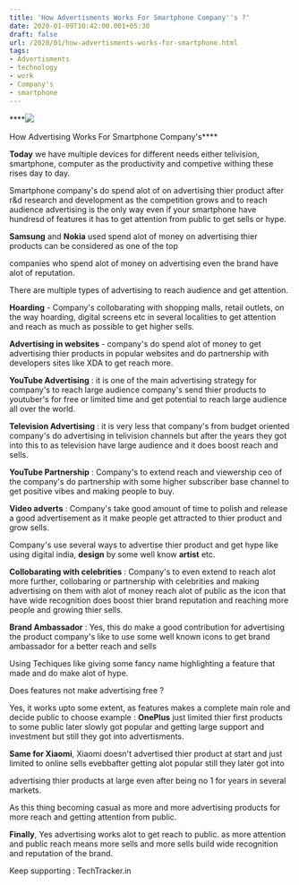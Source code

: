 ```yaml
---
title: 'How Advertisments Works For Smartphone Company''s ?'
date: 2020-01-09T10:42:00.001+05:30
draft: false
url: /2020/01/how-advertisments-works-for-smartphone.html
tags: 
- Advertisments
- technology
- work
- Company's
- smartphone
---
```


 ****[![](https://lh3.googleusercontent.com/-dF-HOvY2AMc/Xha6AQetusI/AAAAAAAAArc/zgWRp8lkN7wRhePem7ovPeQ-LCanUab0QCLcBGAsYHQ/s1600/1578547709381005-0.png)](https://lh3.googleusercontent.com/-dF-HOvY2AMc/Xha6AQetusI/AAAAAAAAArc/zgWRp8lkN7wRhePem7ovPeQ-LCanUab0QCLcBGAsYHQ/s1600/1578547709381005-0.png) 

How Advertising Works For Smartphone Company's****

  

**Today** we have multiple devices for different needs either telivision, smartphone, computer as the productivity and competive withing these rises day to day.

  

Smartphone company's do spend alot of on advertising thier product after r&d research and development as the competition grows and to reach audience advertising is the only way even if your smartphone have hundresd of features it has to get attention from public to get sells or hype.

  

**Samsung** and **Nokia** used spend alot of money on advertising thier products can be considered as one of the top

companies who spend alot of money on advertising even the brand have alot of reputation.

  

There are multiple types of advertising to reach audience and get attention.

  

**Hoarding** - Company's collobarating with shopping malls, retail outlets, on the way hoarding, digital screens etc in several localities to get attention and reach as much as possible to get higher sells.

  

**Advertising in websites** - company's do spend alot of money to get advertising thier products in popular websites and do partnership with developers sites like XDA to get reach more.

  

**YouTube Advertising** : it is one of the main advertising strategy for company's to reach large audience company's send thier products to youtuber's for free or limited time and get potential to reach large audience all over the world.

  

**Television Advertising** : it is very less that company's from budget oriented company's do advertising in telivision channels but after the years they got into this to as television have large audience and it does boost reach and sells.

  

**YouTube Partnership** : Company's to extend reach and viewership ceo of the company's do partnership with some higher subscriber base channel to get positive vibes and making people to buy.

  

**Video adverts** : Company's take good amount of time to polish and release a good advertisement as it make people get attracted to thier product and grow sells.

  

Company's use several ways to advertise thier product and get hype like using digital india, **design** by some well know **artist** etc.

  

**Collobarating with celebrities** : Company's to even extend to reach alot more further, collobaring or partnership with celebrities and making advertising on them with alot of money reach alot of public as the icon that have wide recognition does boost thier brand reputation and reaching more people and growing thier sells.

  

**Brand Ambassador** : Yes, this do make a good contribution for advertising the product company's like to use some well known icons to get brand ambassador for a better reach and sells

  

Using Techiques like giving some fancy name highlighting a feature that made and do make alot of hype.

  

Does features not make advertising free ?

  

Yes, it works upto some extent, as features makes a complete main role and decide public to choose example : **OnePlus** just limited thier first products to some public later slowly got popular and getting large support and investment but still they got into advertisments.

  

**Same for Xiaomi**, Xiaomi doesn't advertised thier product at start and just limited to online sells evebbafter getting alot popular still they later got into

advertising thier products at large even after being no 1 for years in several markets.

  

As this thing becoming casual as more and more advertising products for more reach and getting attention from public.

  

**Finally**, Yes advertising works alot to get reach to public. as more attention and public reach means more sells and more sells build wide recognition and reputation of the brand.

  

Keep supporting : TechTracker.in